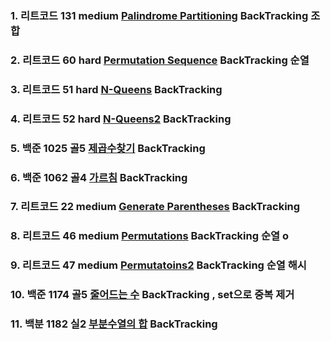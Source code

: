 ### 1. 리트코드 131 medium [Palindrome Partitioning](https://leetcode.com/problems/palindrome-partitioning/description/) BackTracking 조합

### 2. 리트코드 60 hard [Permutation Sequence](https://leetcode.com/problems/permutation-sequence/description/) BackTracking 순열

### 3. 리트코드 51 hard [N-Queens](https://leetcode.com/problems/n-queens/description/) BackTracking

### 4. 리트코드 52 hard [N-Queens2](https://leetcode.com/problems/n-queens-ii/description/) BackTracking

### 5. 백준 1025 골5 [제곱수찾기](https://www.acmicpc.net/problem/1025) BackTracking

### 6. 백준 1062 골4 [가르침](https://www.acmicpc.net/problem/1062) BackTracking

### 7. 리트코드 22 medium [Generate Parentheses](https://leetcode.com/problems/generate-parentheses/description/) BackTracking

### 8. 리트코드 46 medium [Permutations](https://leetcode.com/problems/permutations/description/) BackTracking 순열 o

### 9. 리트코드 47 medium [Permutatoins2](https://leetcode.com/problems/permutations-ii/description/) BackTracking 순열 해시

### 10. 백준 1174 골5 [줄어드는 수](https://www.acmicpc.net/problem/1174) BackTracking , set으로 중복 제거

### 11. 백분 1182 실2 [부분수열의 합](https://www.acmicpc.net/problem/1182) BackTracking
